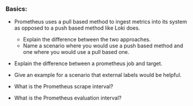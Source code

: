 ### Basics:

- Prometheus uses a pull based method to ingest metrics into its system as 
  opposed to a push based method like Loki does.
  - Explain the difference between the two approaches.
  - Name a scenario where you would use a push based method and one where you would use a
    pull based one.

- Explain the difference between a prometheus job and target.

- Give an example for a scenario that external labels would be helpful.

- What is the Prometheus scrape interval?

- What is the Prometheus evaluation interval?
